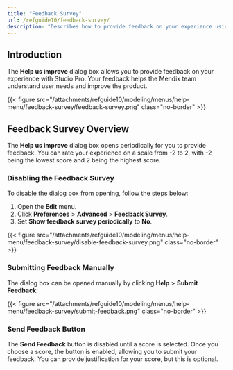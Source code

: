 ```yaml
---
title: "Feedback Survey"
url: /refguide10/feedback-survey/
description: "Describes how to provide feedback on your experience using Studio Pro."
---
```


## Introduction

The **Help us improve** dialog box allows you to provide feedback on your experience with Studio Pro. Your feedback helps the Mendix team understand user needs and improve the product.

{{< figure src="/attachments/refguide10/modeling/menus/help-menu/feedback-survey/feedback-survey.png" class="no-border" >}}

## Feedback Survey Overview

The **Help us improve** dialog box opens periodically for you to provide feedback. You can rate your experience on a scale from -2 to 2, with -2 being the lowest score and 2 being the highest score.

### Disabling the Feedback Survey

To disable the dialog box from opening, follow the steps below:

1. Open the **Edit** menu.
2. Click **Preferences** > **Advanced** > **Feedback Survey**. 
3. Set **Show feedback survey periodically** to **No**.

{{< figure src="/attachments/refguide10/modeling/menus/help-menu/feedback-survey/disable-feedback-survey.png" class="no-border" >}}

### Submitting Feedback Manually

The dialog box can be opened manually by clicking **Help** > **Submit Feedback**:

{{< figure src="/attachments/refguide10/modeling/menus/help-menu/feedback-survey/submit-feedback.png" class="no-border" >}}

### Send Feedback Button

The **Send Feedback** button is disabled until a score is selected. Once you choose a score, the button is enabled, allowing you to submit your feedback. You can provide justification for your score, but this is optional.
